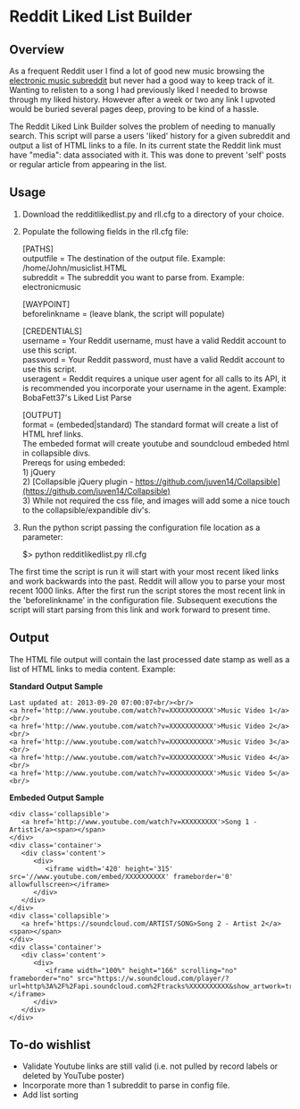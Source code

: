 Reddit Liked List Builder
=========================

Overview
--------
As a frequent Reddit user I find a lot of good new music browsing the [electronic music subreddit](http://www.reddit.com/r/electronicmusic) but never had a good way to keep track of it.  Wanting to relisten to a song I had previously liked I needed to browse through my liked history.  However after a week or two any link I upvoted would be buried several pages deep, proving to be kind of a hassle.  

The Reddit Liked Link Builder solves the problem of needing to manually search.  This script will parse a users 'liked' history for a given subreddit and output a list of HTML links to a file.  In its current state the Reddit link must have "media": data associated with it.  This was done to prevent 'self' posts or regular article from appearing in the list.

Usage
-----
1) Download the redditlikedlist.py and rll.cfg to a directory of your choice.  
2) Populate the following fields in the rll.cfg file:

    [PATHS]  
    outputfile = The destination of the output file.  Example: /home/John/musiclist.HTML  
    subreddit = The subreddit you want to parse from.  Example: electronicmusic  
    
    [WAYPOINT]  
    beforelinkname = (leave blank, the script will populate)  
    
    [CREDENTIALS]  
    username = Your Reddit username, must have a valid Reddit account to use this script.  
    password = Your Reddit password, must have a valid Reddit account to use this script.  
    useragent = Reddit requires a unique user agent for all calls to its API, it is recommended you incorporate your username in the agent.  Example: BobaFett37's Liked List Parse  
    
    [OUTPUT]  
    format = (embeded|standard) The standard format will create a list of HTML href links.  
             The embeded format will create youtube and soundcloud embeded html in collapsible divs.  
             Prereqs for using embeded:  
             1) jQuery  
             2) [Collapsible jQuery plugin - https://github.com/juven14/Collapsible](https://github.com/juven14/Collapsible)  
             3) While not required the css file, and images will add some a nice touch to the collapsible/expandible div's.   


3) Run the python script passing the configuration file location as a parameter:

    $> python redditlikedlist.py rll.cfg

The first time the script is run it will start with your most recent liked links and work backwards into the past.  Reddit will allow you to parse your most recent 1000 links.  After the first run the script stores the most recent link in the 'beforelinkname' in the configuration file.  Subsequent executions the script will start parsing from this link and work forward to present time.

Output
------

The HTML file output will contain the last processed date stamp as well as a list of HTML links to media content.  Example:

**Standard Output Sample**

    Last updated at: 2013-09-20 07:00:07<br/><br/>
    <a href='http://www.youtube.com/watch?v=XXXXXXXXXXX'>Music Video 1</a><br/>
    <a href='http://www.youtube.com/watch?v=XXXXXXXXXXX'>Music Video 2</a><br/>
    <a href='http://www.youtube.com/watch?v=XXXXXXXXXXX'>Music Video 3</a><br/>
    <a href='http://www.youtube.com/watch?v=XXXXXXXXXXX'>Music Video 4</a><br/>
    <a href='http://www.youtube.com/watch?v=XXXXXXXXXXX'>Music Video 5</a><br/>

**Embeded Output Sample**

    <div class='collapsible'>
       <a href='http://www.youtube.com/watch?v=XXXXXXXXX'>Song 1 - Artist1</a><span></span>
    </div>
    <div class='container'>
       <div class='content'>
          <div>
             <iframe width='420' height='315' src='//www.youtube.com/embed/XXXXXXXXXX' frameborder='0' allowfullscreen></iframe>
          </div>
       </div>
    </div>
    <div class='collapsible'>
       <a href='https://soundcloud.com/ARTIST/SONG>Song 2 - Artist 2</a><span></span>
    </div>
    <div class='container'>
       <div class='content'>
          <div>
             <iframe width="100%" height="166" scrolling="no" frameborder="no" src="https://w.soundcloud.com/player/?url=http%3A%2F%2Fapi.soundcloud.com%2Ftracks%XXXXXXXXXX&show_artwork=true"></iframe>
          </div>
       </div>
    </div>


To-do wishlist
---------------
- Validate Youtube links are still valid (i.e. not pulled by record labels or deleted by YouTube poster)
- Incorporate more than 1 subreddit to parse in config file.
- Add list sorting
